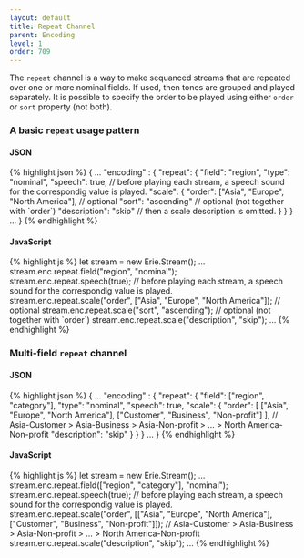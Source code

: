 ```yaml
---
layout: default
title: Repeat Channel
parent: Encoding
level: 1
order: 709
---
```


The `repeat` channel is a way to make sequanced streams
that are repeated over one or more nominal fields.
If used, then tones are grouped and played separately.
It is possible to specify the order to be played using either `order` or `sort` property (not both).

### A basic `repeat` usage pattern

<code-groups>
<code-group>
<h4>JSON</h4>
{% highlight json %}
{
  ...
  "encoding" : {
    "repeat": {
      "field": "region",
      "type": "nominal",
      "speech": true, // before playing each stream, a speech sound for the correspondig value is played.
      "scale": {
        "order": ["Asia", "Europe", "North America"], // optional
        "sort": "ascending" // optional (not together with `order`)
        "description": "skip" // then a scale description is omitted.
      }
    }
  }
  ...
}
{% endhighlight %}
</code-group>
<code-group>
<h4>JavaScript</h4>
{% highlight js %}
let stream = new Erie.Stream();
...
stream.enc.repeat.field("region", "nominal");
stream.enc.repeat.speech(true); // before playing each stream, a speech sound for the correspondig value is played.
stream.enc.repeat.scale("order", ["Asia", "Europe", "North America"]); // optional
stream.enc.repeat.scale("sort", "ascending"); // optional (not together with `order`)
stream.enc.repeat.scale("description", "skip");
...
{% endhighlight %}
</code-group>
</code-groups>

<!-- example -->


### Multi-field `repeat` channel

<code-groups>
<code-group>
<h4>JSON</h4>
{% highlight json %}
{
  ...
  "encoding" : {
    "repeat": {
      "field": ["region", "category"],
      "type": "nominal",
      "speech": true,
      "scale": {
        "order": [
          ["Asia", "Europe", "North America"], 
          ["Customer", "Business", "Non-profit"]
        ], // Asia-Customer > Asia-Business > Asia-Non-profit > ... > North America-Non-profit
        "description": "skip" 
      }
    }
  }
  ...
}
{% endhighlight %}
</code-group>
<code-group>
<h4>JavaScript</h4>
{% highlight js %}
let stream = new Erie.Stream();
...
stream.enc.repeat.field(["region", "category"], "nominal");
stream.enc.repeat.speech(true); // before playing each stream, a speech sound for the correspondig value is played.
stream.enc.repeat.scale("order", [["Asia", "Europe", "North America"], ["Customer", "Business", "Non-profit"]]); // Asia-Customer > Asia-Business > Asia-Non-profit > ... > North America-Non-profit
stream.enc.repeat.scale("description", "skip");
...
{% endhighlight %}
</code-group>
</code-groups>

<!-- example -->